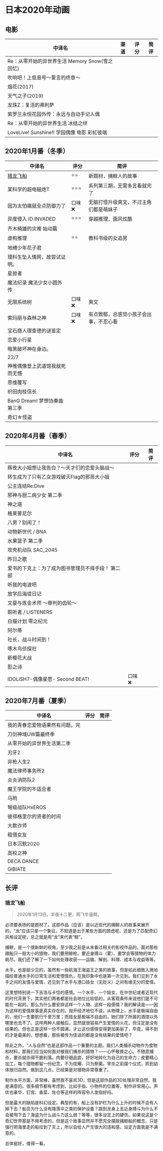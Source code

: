 # 日本2020年动画

## 电影

|中译名|渠道|评分|简评|
|---|---|---|---|
|Re：从零开始的异世界生活 Memory Snow(雪之回忆)|
|吹响吧！上低音号～誓言的终章～
|烟花(2017)
|天气之子(2019)
|龙珠Z：复活的弗利萨
|紫罗兰永恒花园外传：永远与自动手记人偶
|Re：从零开始的异世界生活 冰结之绊
|LoveLive! Sunshine!! 学园偶像 电影 彩虹彼端

## 2020年1月番（冬季）

|中译名|评分|简评|
|---|---|---|
|[猎龙飞船](#猎龙飞船)|⭐⭐|新题材，捕鲸人的故事|
|某科学的超电磁炮T|⭐⭐⭐|系列第三期，无需多言看就完了|
|因为太怕痛就全点防御力了|口味❌|无脑打怪升级爽文，不过主角们都是萌妹子|
|异度侵入 ID:INVADED|⭐⭐⭐|穿越推理，画风炫酷|
|齐木楠雄的灾难 始动篇|
|虚构推理|⭐⭐|教科书级的女追男|
|地缚少年花子君
|理科生坠入情网，故尝试证明。|
|星掠者
|魔法纪录 魔法少女小圆外传
|无限系统树|口味❌|爽文|
|索玛丽与森林之神|口味❌|有点致郁，总感觉小孩子会出事，不忍心看|
|宝石商人理查德的谜鉴定
|恋爱小行星
|暗黑破坏神在身边。
|22/7
|神推偶像登上武道馆我就死而无憾
|思维覆写
|织田肉桂信长
|BanG Dream! 梦想协奏曲 第三季|
|奇幻☆怪盗

## 2020年4月番（春季）

|中译名|评分|简评|
|---|---|---|
|辉夜大小姐想让我告白？～天才们的恋爱头脑战～
|转生成为了只有乙女游戏破灭Flag的邪恶大小姐
|公主连结Re:Dive
|邪神与厨二病少女 第二季
|神之塔
|格莱普尼尔
|八男？别闹了！
|动物新世代 / BNA
|水果篮子 第二季
|攻壳机动队 SAC_2045
|昨日之歌
|爱书的下克上：为了成为图书管理员不择手段！ 第二部
|听我的电波吧
|放学后海堤日记
|文豪与炼金术师 ～审判的齿轮～
|聆听者 / LISTENERS
|白猫计划 零之纪元
|阿尔蒂
|社长，战斗时间到！
|啄木鸟侦探社
|新樱花大战
|影之诗
|IDOLiSH7-偶像星愿- Second BEAT!|口味❌

## 2020年7月番（夏季）

|中译名|评分|简评|
|---|---|---|
|我的青春恋爱物语果然有问题。完||
|刀剑神域UW篇最终季||
|从零开始的异世界生活第二季||
|刃牙2||
|非枪人生2||
|魔法律师事务所2||
|炎炎消防队2||
|魔王学院的不适合者||
|马哟||
|弩级战队HxEROS||
|彼得格里尔的贤者的时间||
|大欺诈师||
|租借女友||
|日本沉默2020||
|高校之神||
|DECA DANCE||
|GIBIATE||

## 长评

### 猎龙飞船

> 2020年1月13日。半夜十二更，网飞牛逼啊。

必须要表扬的是题材了。这部作品（应该）是以近现代的捕鲸人的故事来展开的。“龙”应该只是一个象征，不知道是出于某些方面的顾虑呢、还是为了匹配奇幻风格设定呢，总之就是用“龙”来代表“鲸”。

捕鲸，是一个很新鲜的视角，至少我之前是从未看过相关的影视作品的。面对那些跟船只一般大小的猎物，我们要用鲸枪、要近身搏斗（雾）、要学会等猎物的体力耗尽。我们还了解了一下如何处理收获——运输、解剖、料理、成本与收益等等。

水手，也是挺少见的，虽然有一些航海王海盗王之类的故事，但是如此细致入微地描绘普通水手的日常生活和爱恨情仇，在我印象中也是第一次见到。我们见到了水手之间的友情与爱情，还见到了水手与港口妓女（无贬义）之间有缘无分的爱情。

这里想特别说一下吉洛与卡恰的感情。一个水手、一个妓女，在中世纪或者近现代的时代背景下，其实他们两者都是社会地位比较低的，从客观条件来说他们是不可能在一起的。那么为什么要安排这样一个人物、这样一段感情？我的解读是——因为这样的爱情故事是真实存在的。抛开经济地位不说，从物理上，水手是极端自由的，他们一生要航行千里万里；而妓女是极端不自由的，她们除了所属的酒馆以外哪里也去不了。这样两种人接触后，显然就很容易产生爱情的火花，但注定是没有结果的。但也正是这样一份不圆满，才让这份感情变得更加美丽了，毕竟，得不到的才是最美的，想想看，那些被传为佳话的都是没有结果的爱情吧？

除此之外，“人与自然”也是这部作品一个重要的主题。我们人类捕杀动物作为食物和材料，那我们应当如何面对被我们捕杀的猎物？——心怀敬畏之心。不随意捕杀，要杀就杀得干脆利落。肉要仔细品尝，好好地转化为自己的生命力；皮要精心加工，每个猎物都留一份纪念，不为炫耀、只为祭奠。宰杀之前摆个仪式，抓到幼体放归自然。做到这几点，已经算是对猎物非常尊重了。

制作水平方面，非常棒，虽然我不喜欢3D，但是这部作品的3D处理非常自然，我是满意的。很多细节都有考虑到，比如手指、小物件的位置等，制作非常用心。声优也豪华，钉宫、香菜、佐仓等这样的阵容令人发指好吗。

但是最大的缺陷是科幻设定。典型的有，船上没有护栏为什么上升的时候不会有人掉下去？船员为什么没有降落伞之类的保护设备？跳到龙身上去近身搏斗为什么不会被甩下去？海盗为什么战斗力这么弱？等等，很多设定上的硬伤。如果说这是个奇幻世界那是不用考虑的，但是这个故事显然并不愿完全摆脱捕鲸船的概念，只是强行把海里走的船拉到了天上，所以会给人产生很大的违和感。设定方面我是不满意的。

总体挺好，值得一看。